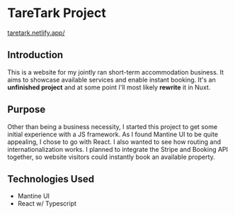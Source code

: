 # TareTark Project
[taretark.netlify.app/](taretark.netlify.app/)
## Introduction

This is a website for my jointly ran short-term accommodation business. It aims to showcase available services and enable instant booking. It's an **unfinished project** and at some point I'll most likely **rewrite** it in Nuxt.

## Purpose

Other than being a business necessity, I started this project to get some initial experience with a JS framework. As I found Mantine UI to be quite appealing, I chose to go with React. I also wanted to see how routing and internationalization works. I planned to integrate the Stripe and Booking API together, so website visitors could instantly book an available property.

## Technologies Used
- Mantine UI
- React w/ Typescript

